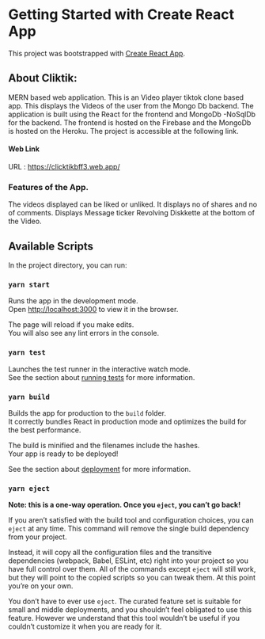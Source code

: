 # Getting Started with Create React App

This project was bootstrapped with [Create React App](https://github.com/facebook/create-react-app).

## About Cliktik: 
MERN based web application.
This is an Video player tiktok clone based app. 
This displays the Videos of the user from the Mongo Db backend. 
The application is built using the React for the frontend and MongoDb -NoSqlDb for the backend. 
The frontend is hosted on the Firebase and the MongoDb is hosted on the Heroku.
The project is accessible at the following link.

#### Web Link
URL : https://clicktikbff3.web.app/

### Features of the App. 

The videos displayed can be liked or unliked.
It displays no of shares and no of comments. 
Displays Message ticker Revolving Diskkette at the bottom of the Video.



## Available Scripts

In the project directory, you can run:

### `yarn start`

Runs the app in the development mode.\
Open [http://localhost:3000](http://localhost:3000) to view it in the browser.

The page will reload if you make edits.\
You will also see any lint errors in the console.

### `yarn test`

Launches the test runner in the interactive watch mode.\
See the section about [running tests](https://facebook.github.io/create-react-app/docs/running-tests) for more information.

### `yarn build`

Builds the app for production to the `build` folder.\
It correctly bundles React in production mode and optimizes the build for the best performance.

The build is minified and the filenames include the hashes.\
Your app is ready to be deployed!

See the section about [deployment](https://facebook.github.io/create-react-app/docs/deployment) for more information.

### `yarn eject`

**Note: this is a one-way operation. Once you `eject`, you can’t go back!**

If you aren’t satisfied with the build tool and configuration choices, you can `eject` at any time. This command will remove the single build dependency from your project.

Instead, it will copy all the configuration files and the transitive dependencies (webpack, Babel, ESLint, etc) right into your project so you have full control over them. All of the commands except `eject` will still work, but they will point to the copied scripts so you can tweak them. At this point you’re on your own.

You don’t have to ever use `eject`. The curated feature set is suitable for small and middle deployments, and you shouldn’t feel obligated to use this feature. However we understand that this tool wouldn’t be useful if you couldn’t customize it when you are ready for it.

